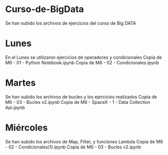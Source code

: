 # Curso-de-BigData
Se han subido los archivos de ejercicios del curso de Big DATA
# Lunes
En el Lunes se utilizaron ejercicios de operadores y condicionales
  Copia de M6 - 01 - Python Notebook.ipynb
  Copia de M6 - 02 - Condicionales.ipynb
# Martes
Se han subido los archivos de bucles y los ejercicios realizados
  Copia de M6 - 03 - Bucles v2.ipynb
  Copia de M6 - SpaceX - 1 - Data Collection Api.ipynb
# Miércoles
Se han subido los archivos de Map, Filter, y funciones Lambda
  Copia de M6 - 02 - Condicionales(1).ipynb
  Copia de M6 - 03 - Bucles v2.ipynb
